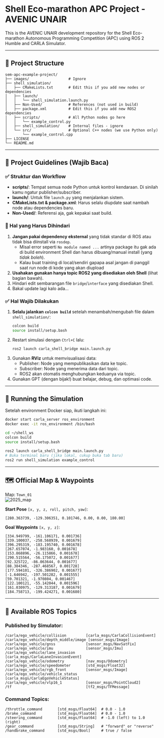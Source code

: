 # Shell Eco-marathon APC Project - AVENIC UNAIR

This is the AVENIC UNAIR development repository for the Shell Eco-marathon Autonomous Programming Competition (APC) using ROS 2 Humble and CARLA Simulator.

---

## 📁 Project Structure

```
sem-apc-example-project/
├── images/                  # Ignore
├── shell_simulation/
│   ├── CMakeLists.txt       # Edit this if you add new nodes or dependencies
│   ├── launch/
│   │   └── shell_simulation.launch.py
│   ├── Non-Used/            # References (not used in build)
│   ├── package.xml          # Edit this if you add new ROS2 dependencies
│   ├── scripts/             # All Python nodes go here
│   │   └── example_control.py
│   ├── shell_simulation/    # Internal files - ignore
│   └── src/                 # Optional C++ nodes (we use Python only)
│       └── example_control.cpp
├── LICENSE
└── README.md
```

---

## 🧠 Project Guidelines (Wajib Baca)

### ✅ Struktur dan Workflow

- **scripts/**: Tempat semua node Python untuk kontrol kendaraan. Di sinilah kamu ngatur publisher/subscriber.
- **launch/**: Untuk file `launch.py` yang menjalankan sistem.
- **CMakeLists.txt & package.xml**: Harus selalu diupdate saat nambah node atau dependencies baru.
- **Non-Used/**: Referensi aja, gak kepakai saat build.

### 🚫 Hal yang Harus Dihindari

1. **Jangan pakai dependency eksternal** yang tidak standar di ROS atau tidak bisa diinstall via `rosdep`.
   - Misal error seperti `No module named ...` artinya package itu gak ada di build environment Shell dan harus dibuang/manual install (yang *tidak boleh*).
   - Kalau buat training di local/sendiri gapapa asal jangan di panggil saat run node di kode yang akan diupload
2. **Usahakan gunakan hanya topic ROS2 yang disediakan oleh Shell** (lihat bagian bawah).
3. Hindari edit sembarangan file `bridge`/`interface` yang disediakan Shell.
4. Bakal update lagi kalo ada...

### ✅ Hal Wajib Dilakukan

1. **Selalu jalankan `colcon build`** setelah menambah/mengubah file dalam `shell_simulation/`:
   ```bash
   colcon build
   source install/setup.bash
   ```
2. Restart simulasi dengan `Ctrl+C` lalu:
   ```bash
   ros2 launch carla_shell_bridge main.launch.py
   ```
3. Gunakan **RViz** untuk memvisualisasi data:
   - Publisher: Node yang mempublikasikan data ke topic.
   - Subscriber: Node yang menerima data dari topic.
   - ROS2 akan otomatis menghubungkan keduanya via topic.
4. Gunakan GPT (dengan bijak!) buat belajar, debug, dan optimasi code.

---

## 🚀 Running the Simulation

Setelah environment Docker siap, ikuti langkah ini:

```bash
docker start carla_server ros_environment
docker exec -it ros_environment /bin/bash

cd ~/shell_ws
colcon build
source install/setup.bash

ros2 launch carla_shell_bridge main.launch.py
# Buka terminal baru (jika lokal, cukup buka tab baru)
ros2 run shell_simulation example_control
```

---

## 🗺️ Official Map & Waypoints

Map: `Town_01`  
![2025_map](images/2025_season_map.png)

**Start Pose** `[x, y, z, roll, pitch, yaw]`:
```text
[280.363739, -129.306351, 0.101746, 0.00, 0.00, 180.00]
```

**Goal Waypoints** `[x, y, z]`:
```
[334.949799, -161.106171, 0.001736]
[339.100037, -258.568939, 0.001679]
[396.295319, -183.195740, 0.001678]
[267.657074, -1.983160, 0.001678]
[153.868896, -26.115866, 0.001678]
[290.515564, -56.175072, 0.001677]
[92.325722, -86.063644, 0.001677]
[88.384346, -287.468567, 0.001728]
[177.594101, -326.386902, 0.001677]
[-1.646942, -197.501282, 0.001555]
[59.701321, -1.970804, 0.001467]
[122.100121, -55.142044, 0.001596]
[161.030975, -129.313187, 0.001679]
[184.758713, -199.424271, 0.001680]
```

---

## 📡 Available ROS Topics

### Published by Simulator:
```
/carla/ego_vehicle/collision         [carla_msgs/CarlaCollisionEvent]
/carla/ego_vehicle/depth_middle/image [sensor_msgs/Image]
/carla/ego_vehicle/gnss              [sensor_msgs/NavSatFix]
/carla/ego_vehicle/imu               [sensor_msgs/Imu]
/carla/ego_vehicle/lane_invasion     [carla_msgs/CarlaLaneInvasionEvent]
/carla/ego_vehicle/odometry          [nav_msgs/Odometry]
/carla/ego_vehicle/speedometer       [std_msgs/Float32]
/carla/ego_vehicle/rgb_front         [sensor_msgs/Image]
/carla/ego_vehicle/vehicle_status    [carla_msgs/CarlaEgoVehicleStatus]
/carla/ego_vehicle/vlp16_1           [sensor_msgs/PointCloud2]
/tf                                  [tf2_msgs/TFMessage]
```

### Command Topics:
```
/throttle_command       [std_msgs/Float64]  # 0.0 - 1.0
/brake_command          [std_msgs/Float64]  # 0.0 - 1.0
/steering_command       [std_msgs/Float64]  # -1.0 (left) to 1.0 (right)
/gear_command           [std_msgs/String]   # "forward" or "reverse"
/handbrake_command      [std_msgs/Bool]     # true / false
```
